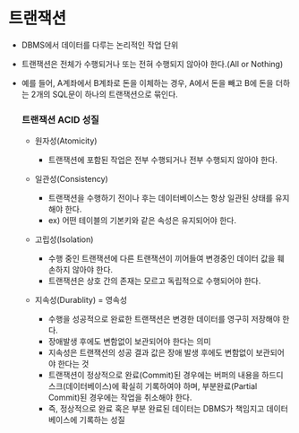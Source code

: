 <h1> 트랜잭션 </h1>

- DBMS에서 데이터를 다루는 논리적인 작업 단위

- 트랜잭션은 전체가 수행되거나 또는 전혀 수행되지 않아야 한다.(All or Nothing)

- 예를 들어, A계좌에서 B계좌로 돈을 이체하는 경우, A에서 돈을 빼고 B에 돈을 더하는 2개의 SQL문이 하나의 트랜잭션으로 묶인다. <br />
  
  <h3> 트랜잭션 ACID 성질 </h3>
  
  - 원자성(Atomicity)
    - 트랜잭션에 포함된 작업은 전부 수행되거나 전부 수행되지 않아야 한다.

  - 일관성(Consistency)
    - 트랜잭션을 수행하기 전이나 후는 데이터베이스는 항상 일관된 상태를 유지해야 한다.
    - ex) 어떤 테이블의 기본키와 같은 속성은 유지되어야 한다.

  - 고립성(Isolation)
    - 수행 중인 트랜잭션에 다른 트랜잭션이 끼어들여 변경중인 데이터 값을 훼손하지 않아야 한다.
    - 트랜잭션은 상호 간의 존재는 모르고 독립적으로 수행되어야 한다.


  - 지속성(Durablity) = 영속성
    - 수행을 성공적으로 완료한 트랜잭션은 변경한 데이터를 영구히 저장해야 한다.
    - 장애발생 후에도 변함없이 보관되어야 한다는 의미
    - 지속성은 트랜잭션의 성공 결과 값은 장애 발생 후에도 변함없이 보관되어야 한다는 것
    - 트랜잭션이 정상적으로 완료(Commit)된 경우에는 버퍼의 내용을 하드디스크(데이터베이스)에 확실히 기록하여야 하며, 부분완료(Partial Commit)된 경우에는 작업을 취소해야 한다.
    - 즉, 정상적으로 완료 혹은 부분 완료된 데이터는 DBMS가 책임지고 데이터베이스에 기록하는 성질
